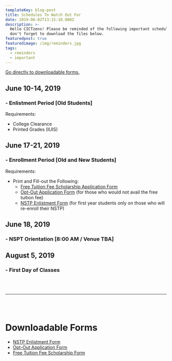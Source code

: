 ```yaml
---
templateKey: blog-post
title: Schedules To Watch Out For
date: 2019-06-02T13:15:10.000Z
description: >-
  Hello CICTzens! Please be reminded of the following important schedules also
  don't forget to download the files below.
featuredpost: true
featuredimage: /img/reminders.jpg
tags:
  - reminders
  - important
---
```

<a href="#forms">Go directly to downloadable forms.</a>

## June 10-14, 2019

### \- Enlistment Period \[Old Students]

Requirements:

* College Clearance
* Printed Grades (IUIS)

## June 17-21, 2019

### \- Enrollment Period \[Old and New Students]

Requirements:

* Print and Fill-out the Following:
  * [Free Tuition Fee Scholarship Application Form](https://github.com/wvsu-cict-code/cict-online/raw/master/src/downloads/ra_10931_revised_oct_2018_application_form.pdf)
  * [Opt-Out Application Form](https://github.com/wvsu-cict-code/cict-online/raw/master/src/downloads/opt_out_form_revised_2018.pdf) (for those who would not avail the free tuition fee)
  * [NSTP Enlistment Form](https://github.com/wvsu-cict-code/cict-online/raw/master/src/downloads/nstp_component_enlistment_form.pdf) (for first year students only on those who will re-enroll their NSTP)

## June 18, 2019

### \- NSPT Orientation \[8:00 AM / Venue TBA]

## August 5, 2019

### \- First Day of Classes

<br />
<br />
<hr />
<br />
<br />

# Downloadable Forms

<div id="forms"></div>

* [NSTP Enlistment Form](https://github.com/wvsu-cict-code/cict-online/raw/master/src/downloads/nstp_component_enlistment_form.pdf)
* [Opt-Out Application Form](https://github.com/wvsu-cict-code/cict-online/raw/master/src/downloads/opt_out_form_revised_2018.pdf)
* [Free Tuition Fee Scholarship Form](https://github.com/wvsu-cict-code/cict-online/raw/master/src/downloads/ra_10931_revised_oct_2018_application_form.pdf)

